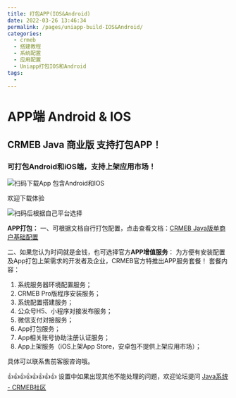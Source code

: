 ```yaml
---
title: 打包APP(IOS&Android)
date: 2022-03-26 13:46:34
permalink: /pages/uniapp-build-IOS&Android/
categories:
  - crmeb
  - 搭建教程
  - 系统配置
  - 应用配置
  - Uniapp打包IOS和Android
tags:
  - 
---
```

# **APP端 Android & IOS**

## CRMEB Java 商业版 支持打包APP！

### 可打包Android和iOS端，支持上架应用市场！

![扫码下载App 包含Android和IOS](https://cdn.jsdelivr.net/gh/xbdazz/mypic/img/202203292013784.png)

欢迎下载体验

![扫码后根据自己平台选择](https://cdn.jsdelivr.net/gh/xbdazz/mypic/img/202203292018336.png)

**APP打包：**
一、可根据文档自行打包配置，点击查看文档：[CRMEB Java版单商户基础配置](https://doc.crmeb.com/web/java/default/2158)

二、如果您认为时间就是金钱，也可选择官方**APP增值服务**：
为方便有安装配置及App打包上架需求的开发者及企业，CRMEB官方特推出APP服务套餐！
套餐内容：

1. 系统服务器环境配置服务；
2. CRMEB Pro版程序安装服务；
3. 系统配置搭建服务；
4. 公众号H5、小程序对接发布服务；
5. 微信支付对接服务；
6. App打包服务；
7. App相关账号协助注册认证服务；
8. App上架服务（iOS上架App Store，安卓包不提供上架应用市场）；

具体可以联系售前客服咨询哦。

👍👍👍👍👍👍👍👍 设置中如果出现其他不能处理的问题，欢迎论坛提问 [Java系统 - CRMEB社区](https://q.crmeb.com/?categoryId=122&sequence=0)